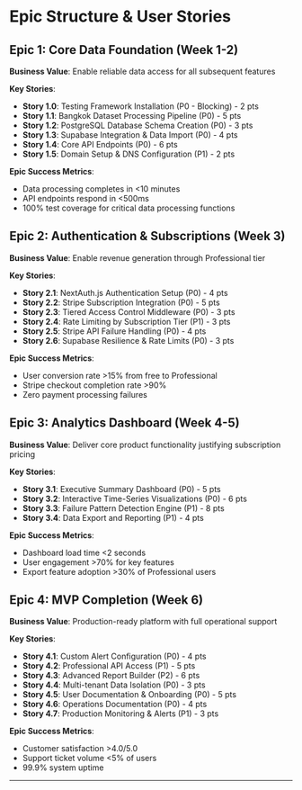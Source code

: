 # **Epic Structure & User Stories**

## **Epic 1: Core Data Foundation (Week 1-2)**
**Business Value**: Enable reliable data access for all subsequent features

**Key Stories**:
- **Story 1.0**: Testing Framework Installation (P0 - Blocking) - 2 pts
- **Story 1.1**: Bangkok Dataset Processing Pipeline (P0) - 5 pts  
- **Story 1.2**: PostgreSQL Database Schema Creation (P0) - 3 pts
- **Story 1.3**: Supabase Integration & Data Import (P0) - 4 pts
- **Story 1.4**: Core API Endpoints (P0) - 6 pts
- **Story 1.5**: Domain Setup & DNS Configuration (P1) - 2 pts

**Epic Success Metrics**:
- Data processing completes in <10 minutes
- API endpoints respond in <500ms
- 100% test coverage for critical data processing functions

## **Epic 2: Authentication & Subscriptions (Week 3)**
**Business Value**: Enable revenue generation through Professional tier

**Key Stories**:
- **Story 2.1**: NextAuth.js Authentication Setup (P0) - 4 pts
- **Story 2.2**: Stripe Subscription Integration (P0) - 5 pts
- **Story 2.3**: Tiered Access Control Middleware (P0) - 3 pts
- **Story 2.4**: Rate Limiting by Subscription Tier (P1) - 3 pts
- **Story 2.5**: Stripe API Failure Handling (P0) - 4 pts
- **Story 2.6**: Supabase Resilience & Rate Limits (P0) - 3 pts

**Epic Success Metrics**:
- User conversion rate >15% from free to Professional
- Stripe checkout completion rate >90%
- Zero payment processing failures

## **Epic 3: Analytics Dashboard (Week 4-5)**
**Business Value**: Deliver core product functionality justifying subscription pricing

**Key Stories**:
- **Story 3.1**: Executive Summary Dashboard (P0) - 5 pts
- **Story 3.2**: Interactive Time-Series Visualizations (P0) - 6 pts
- **Story 3.3**: Failure Pattern Detection Engine (P1) - 8 pts
- **Story 3.4**: Data Export and Reporting (P1) - 4 pts

**Epic Success Metrics**:
- Dashboard load time <2 seconds
- User engagement >70% for key features
- Export feature adoption >30% of Professional users

## **Epic 4: MVP Completion (Week 6)**
**Business Value**: Production-ready platform with full operational support

**Key Stories**:
- **Story 4.1**: Custom Alert Configuration (P0) - 4 pts
- **Story 4.2**: Professional API Access (P1) - 5 pts
- **Story 4.3**: Advanced Report Builder (P2) - 6 pts
- **Story 4.4**: Multi-tenant Data Isolation (P0) - 3 pts
- **Story 4.5**: User Documentation & Onboarding (P0) - 5 pts
- **Story 4.6**: Operations Documentation (P0) - 4 pts
- **Story 4.7**: Production Monitoring & Alerts (P1) - 3 pts

**Epic Success Metrics**:
- Customer satisfaction >4.0/5.0
- Support ticket volume <5% of users
- 99.9% system uptime

---
